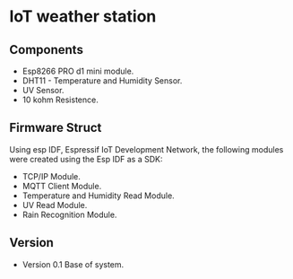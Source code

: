 # IoT weather station

## Components

- Esp8266 PRO d1 mini module.
- DHT11 - Temperature and Humidity Sensor.
- UV Sensor.
- 10 kohm Resistence.

## Firmware Struct

Using esp IDF, Espressif IoT Development Network, the following modules were created using the Esp IDF as a SDK:

- TCP/IP Module.
- MQTT Client Module.
- Temperature and Humidity Read Module.
- UV Read Module.
- Rain Recognition Module.

## Version

- Version 0.1
Base of system.